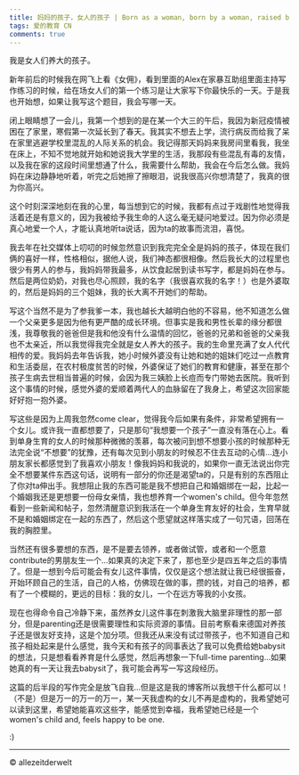 ```yaml
---
title: 妈妈的孩子，女人的孩子 | Born as a woman, born by a woman, raised by women
tags: 爱的教育 CN
comments: true
---
```


我是女人们养大的孩子。

<!--more-->

新年前后的时候我在网飞上看《女佣》，看到里面的Alex在家暴互助组里面主持写作练习的时候，给在场女人们的第一个练习是让大家写下你最快乐的一天。于是我也开始想，如果让我写这个题目，我会写哪一天。

闭上眼睛想了一会儿，我第一个想到的是在某一个大三的午后，我因为新冠疫情被困在了家里，寒假第一次延长到了春天。我其实不想去上学，流行病反而给我了呆在家里逃避学校里混乱的人际关系的机会。我记得那天妈妈来我房间里看我，我坐在床上，不知不觉地就开始和她说我大学里的生活，我那段有些混乱有毒的友情，以及我在家的这段时间里想通了什么，我需要什么帮助，我会在今后怎么做。我妈妈在床边静静地听着，听完之后她擦了擦眼泪，说我很高兴你想清楚了，我真的很为你高兴。

这个时刻深深地刻在我的心里，每当想到它的时候，我都有点过于戏剧性地觉得我活着还是有意义的，因为我被给予我生命的人这么毫无疑问地爱过。因为你必须是真心地爱一个人，才能认真地听ta说话，因为ta的故事而流泪，喜悦。

我去年在社交媒体上叨叨的时候忽然意识到我完完全全是妈妈的孩子，体现在我们俩的喜好一样，性格相似，据他人说，我们神态都很相像。然后我长大的过程里也很少有男人的参与，我妈妈带我最多，从饮食起居到读书写字，都是妈妈在参与。然后是两位奶奶，对我也尽心照顾，我的名字（我很喜欢我的名字！）也是外婆取的，然后是妈妈的三个姐妹，我的长大离不开她们的帮助。

写这个当然不是为了参我爹一本，我也越长大越明白他的不容易，他不知道怎么做一个父亲更多是因为他有更严酷的成长环境。但事实是我和男性长辈的缘分都很浅，我尊敬我的爸爸但是我和他没有什么温情的回忆，爸爸的兄弟和爸爸的父亲我也不太亲近，所以我觉得我完全就是女人养大的孩子。我的生命里充满了女人代代相传的爱。我妈妈去年告诉我，她小时候外婆没有让她和她的姐妹们吃过一点教育和生活委屈，在农村极度贫苦的时候，外婆保证了她们的教育和健康，甚至在那个孩子生病去世相当普遍的时候，会因为我三姨脸上长痘而专门带她去医院。我听到这个事情的时候，感觉外婆的爱顺着两代人的血脉留在了我身上，希望这次回家能好好抱一抱外婆。

写这些是因为上周我忽然come clear，觉得我今后如果有条件，非常希望拥有一个女儿。或许我一直都想要了，只是那句“我想要一个孩子”一直没有落在心上。看到单身生育的女人的时候那种微微的羡慕，每次被问到想不想要小孩的时候那种无法完全说“不想要”的犹豫，还有每次见到小朋友的时候忍不住去互动的心情...连小朋友家长都感觉到了我喜欢小朋友！像我妈妈和我说的，如果你一直无法说出你完全不想要某件东西这句话，说明有一部分的你还是渴望ta的，只是有别的东西阻止了你对ta伸出手。我想阻止我的东西可能是我不想把自己和婚姻绑在一起，比起一个婚姻我还是更想要一份母女亲情，我也想养育一个women's child。但今年忽然看到一些新闻和帖子，忽然清醒意识到我活在一个单身生育友好的社会，生育早就不是和婚姻绑定在一起的东西了，然后这个愿望就这样落实成了一句咒语，回荡在我的胸腔里。

当然还有很多要想的东西，是不是要去领养，或者做试管，或者和一个愿意contribute的男朋友生一个...如果真的决定下来了，那也至少是四五年之后的事情了。但是一想到今后可能会有女儿这件事情，仅仅是这个想法就让我已经很振奋，开始环顾自己的生活，自己的人格，仿佛现在做的事，攒的钱，对自己的培养，都有了一个模糊的，更远的目标：我的女儿，一个在远方等我的小女孩。

现在也得命令自己冷静下来，虽然养女儿这件事在刺激我大脑里非理性的那一部分，但是parenting还是很需要理性和实际资源的事情。目前考察看来德国对养孩子还是很友好支持，这是个加分项。但我还从来没有试过带孩子，也不知道自己和孩子相处起来是什么感觉，我今天和有孩子的同事表达了我可以免费给她babysit的想法，只是想看看养育是什么感觉，然后再想象一下full-time parenting...如果她真的有一天让我去babysit了，我可能会再写一写这段经历。

这篇的后半段的写作完全是放飞自我...但是这是我的博客所以我想干什么都可以！（不是）但是万一的万一的万一，某一天我虚构的女儿不再是虚构的，我希望她可以读到这里，希望她能喜欢这些字，能感觉到幸福，我希望她已经是一个women's child and, feels happy to be one.

:)

---
© allezeitderwelt
